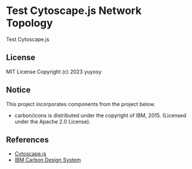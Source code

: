 # Test Cytoscape.js Network Topology

Test Cytoscape.js

## License

MIT License Copyright (c) 2023 yuyosy

## Notice

This project incorporates components from the project below.

- carbon/icons is distributed under the copyright of IBM, 2015. (Licensed under the Apache 2.0 License).

## References

- [Cytoscape.js](https://js.cytoscape.org)
- [IBM Carbon Design System](https://carbondesignsystem.com)
